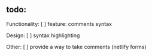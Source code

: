 ## todo: 

Functionality: 
[ ] feature: comments syntax

Design: 
[ ] syntax highlighting

Other:
[ ] provide a way to take comments (netlify forms)